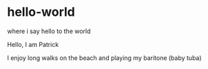 # hello-world
where i say hello to the world

Hello, I am Patrick

I enjoy long walks on the beach and playing my baritone (baby tuba)
